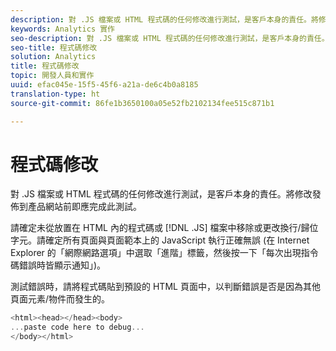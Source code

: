 ```yaml
---
description: 對 .JS 檔案或 HTML 程式碼的任何修改進行測試，是客戶本身的責任。將修改發佈到產品網站前即應完成此測試。
keywords: Analytics 實作
seo-description: 對 .JS 檔案或 HTML 程式碼的任何修改進行測試，是客戶本身的責任。將修改發佈到產品網站前即應完成此測試。
seo-title: 程式碼修改
solution: Analytics
title: 程式碼修改
topic: 開發人員和實作
uuid: efac045e-15f5-45f6-a21a-de6c4b0a8185
translation-type: ht
source-git-commit: 86fe1b3650100a05e52fb2102134fee515c871b1

---
```



# 程式碼修改

對 .JS 檔案或 HTML 程式碼的任何修改進行測試，是客戶本身的責任。將修改發佈到產品網站前即應完成此測試。

請確定未從放置在 HTML 內的程式碼或 [!DNL .JS] 檔案中移除或更改換行/歸位字元。請確定所有頁面與頁面範本上的 JavaScript 執行正確無誤 (在 Internet Explorer 的「網際網路選項」中選取「進階」標籤，然後按一下「每次出現指令碼錯誤時皆顯示通知」)。

測試錯誤時，請將程式碼貼到預設的 HTML 頁面中，以判斷錯誤是否是因為其他頁面元素/物件而發生的。

```js
<html><head></head><body>
...paste code here to debug...
</body></html>
```


